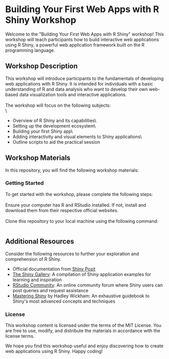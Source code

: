 # Building Your First Web Apps with R Shiny Workshop

Welcome to the "Building Your First Web Apps with R Shiny" workshop! This workshop will teach participants how to build interactive web applications using R Shiny, a powerful web application framework built on the R programming language.

## Workshop Description

This workshop will introduce participants to the fundamentals of developing web applications with R Shiny. It is intended for individuals with a basic understanding of R and data analysis who want to develop their own web-based data visualization tools and interactive applications.\
\
The workshop will focus on the following subjects:\
\
- Overview of R Shiny and its capabilities\
- Setting up the development ecosystem\
- Building your first Shiny app\
- Adding interactivity and visual elements to Shiny applications\
- Outline scripts to aid the practical session

## **Workshop Materials**

In this repository, you will find the following workshop materials:

### Getting Started

To get started with the workshop, please complete the following steps:\
\
Ensure your computer has R and RStudio installed. If not, install and download them from their respective official websites.\
\
Clone this repository to your local machine using the following command:

```{bash}

```

## Additional Resources

Consider the following resources to further your exploration and comprehension of R Shiny.

-   Official documentation from [Shiny Posit](https://shiny.posit.co/)
-   [The Shiny Gallery](https://shiny.posit.co/r/gallery/): A compilation of Shiny application examples for learning and inspiration
-   [RStudio Community](https://community.rstudio.com/c/shiny/8): An online community forum where Shiny users can post queries and request assistance
-   [Mastering Shiny](https://mastering-shiny.org/) by Hadley Wickham: An exhaustive guidebook to Shiny's most advanced concepts and techniques

### License

This workshop content is licensed under the terms of the MIT License. You are free to use, modify, and distribute the materials in accordance with the license terms.

We hope you find this workshop useful and enjoy discovering how to create web applications using R Shiny. Happy coding!
